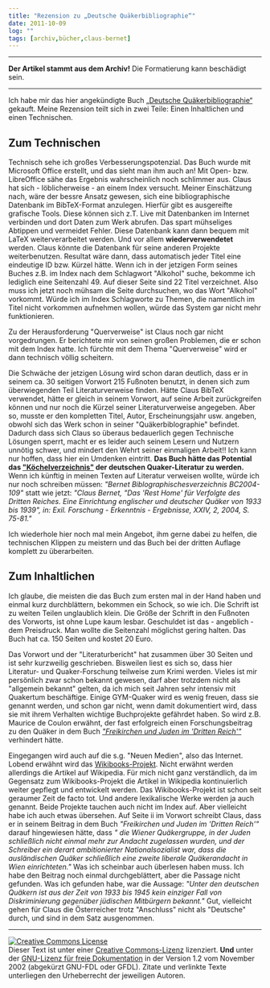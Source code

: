```yaml
---
title: "Rezension zu „Deutsche Quäkerbibliographie“"
date: 2011-10-09
log: ""
tags: [archiv,bücher,claus-bernet]
---
```

<hr><b>Der Artikel stammt aus dem Archiv!</b> Die Formatierung kann beschädigt sein.<hr>

<p>Ich habe mir das hier angekündigte Buch <a href="http://www.the-independent-friend.de/?q=node/783">„Deutsche Quäkerbibliographie“</a> gekauft. Meine Rezension teilt sich in zwei Teile: Einen Inhaltlichen und einen Technischen.</p>

<h2>Zum Technischen</h2>

<p>Technisch sehe ich großes Verbesserungspotenzial. Das Buch wurde mit Microsoft Office erstellt, und das sieht man ihm auch an! Mit Open- bzw. LibreOffice sähe das Ergebnis wahrscheinlich noch schlimmer aus. Claus hat sich - löblicherweise - an einem Index versucht.  Meiner Einschätzung nach, wäre der bessre Ansatz gewesen, sich eine bibliographische Datenbank im BibTeX-Format anzulegen. Hierfür gibt es ausgereifte grafische Tools. Diese können sich z.T. Live mit Datenbanken im Internet verbinden und dort Daten zum Werk abrufen. Das spart mühseliges Abtippen und vermeidet Fehler. Diese Datenbank kann dann bequem mit LaTeX weiterverarbeitet werden. Und vor allem <b>wiederverwendetet</b> werden. Claus könnte die Datenbank für seine anderen Projekte weiterbenutzen. Resultat wäre dann, dass automatisch jeder Titel eine eindeutige ID bzw. Kürzel hätte. Wenn ich in der jetzigen Form seines Buches  z.B. im Index nach dem Schlagwort "Alkohol" suche, bekomme ich lediglich eine Seitenzahl 49. Auf dieser Seite sind 22 Titel verzeichnet. Also muss ich jetzt noch mühsam die Seite durchsuchen, wo das Wort "Alkohol" vorkommt. Würde ich im Index Schlagworte zu Themen, die namentlich im Titel nicht vorkommen aufnehmen wollen,  würde das System gar nicht mehr funktionieren. 

<p>Zu der Herausforderung "Querverweise" ist Claus noch gar nicht vorgedrungen. Er berichtete mir von seinen großen Problemen, die er schon mit dem Index hatte. Ich fürchte mit dem Thema "Querverweise" wird er dann technisch völlig scheitern.</p>

<p>Die Schwäche der jetzigen Lösung wird schon daran deutlich, dass er in seinem ca. 30 seitigen Vorwort 215 Fußnoten benutzt, in denen sich zum überwiegenden Teil Literaturverweise finden. Hätte Claus BibTeX verwendet, hätte er gleich in seinem Vorwort, auf seine Arbeit zurückgreifen können und nur noch die Kürzel seiner Literaturverweise angegeben. Aber so, musste er den kompletten Titel, Autor, Erscheinungsjahr usw. angeben,  obwohl sich das Werk schon in seiner "Quäkerbiblographie" befindet. Dadurch dass sich Claus so überaus bedauerlich gegen Technische Lösungen sperrt, macht er es leider auch seinem Lesern und Nutzern unnötig schwer, und mindert den Wehrt seiner einmaligen Arbeit!! Ich kann nur hoffen, dass hier ein Umdenken eintritt. <b>Das Buch hätte das Potential das <a href="http://de.wikipedia.org/wiki/K%C3%B6chelverzeichnis">"Köchelverzeichnis"</a> der deutschen Quaker-Literatur zu werden.</b> Wenn ich künftig in meinen Texten auf Literatur verweisen wollte, würde ich nur noch schreiben müssen: <i>"Bernet Biblographischesverzeichnis BC2004-109"</i> statt wie jetzt:  <i>"Claus Bernet, "Das 'Rest Home' für Verfolgte des Dritten Reiches. Eine Einrichtung englischer und deutscher Quäker von 1933 bis 1939", in: Exil. Forschung - Erkenntnis - Ergebnisse, XXIV, 2, 2004, S. 75-81."</i></p>

<p>Ich wiederhole hier noch mal mein Angebot, ihm gerne dabei zu helfen, die technischen Klippen zu meistern und das Buch bei der dritten Auflage komplett zu überarbeiten. </p>

<h2>Zum Inhaltlichen</h2>

<p>Ich glaube, die meisten die das Buch zum ersten mal in der Hand haben und einmal kurz durchblättern, bekommen ein Schock, so wie ich. Die Schrift ist zu weiten Teilen unglaublich klein. Die Größe der Schrift in den Fußnoten des Vorworts, ist ohne Lupe kaum lesbar. Geschuldet ist das - angeblich - dem Preisdruck. Man wollte die Seitenzahl möglichst gering halten. Das Buch hat ca. 150 Seiten und kostet 20 Euro. 

<p>Das Vorwort und der "Literaturbericht" hat zusammen über 30 Seiten und ist sehr kurzweilig geschrieben. Bisweilen liest es sich so, dass hier Literatur- und Quaker-Forschung teilweise zum Krimi werden. Vieles ist mir persönlich zwar schon bekannt gewesen, darf aber trotzdem nicht als "allgemein bekannt" gelten, da ich mich seit Jahren sehr intensiv mit Quakertum beschäftige. Einige GYM-Quaker wird es wenig freuen, dass sie genannt werden, und schon gar nicht, wenn damit dokumentiert wird, dass sie mit ihrem Verhalten wichtige Buchprojekte gefährdet haben. So wird z.B. Maurice de Coulon erwähnt, der fast erfolgreich einen Forschungsbeitrag zu den Quäker in dem Buch <a href="http://www.the-independent-friend.de/?q=node/757"><i>"Freikirchen und Juden im 'Dritten Reich'"</i></a>  verhindert hätte. </p>

<p>Eingegangen wird auch auf die s.g. "Neuen Medien", also das Internet. Lobend erwähnt wird das <a href="http://de.wikibooks.org/wiki/Einf%C3%BChrung_in_das_Qu%C3%A4kertum">Wikibooks-Projekt</a>. Nicht erwähnt werden allerdings die Artikel auf Wikipedia. Für mich nicht ganz verständlich, da im Gegensatz zum Wikibooks-Projekt die Artikel in Wikipedia kontinuierlich weiter gepflegt und entwickelt werden. Das Wikibooks-Projekt ist schon seit geraumer Zeit de facto tot. Und andere lexikalische Werke werden ja auch genannt. Beide Projekte tauchen auch nicht im Index auf. Aber vielleicht habe ich auch etwas übersehen. Auf Seite ii im Vorwort schreibt Claus, dass er in seinem Beitrag in dem Buch <i>"Freikirchen und Juden im 'Dritten Reich'"</i> darauf hingewiesen hätte, dass <i>" die Wiener Quäkergruppe, in der Juden schließlich nicht einmal mehr zur Andacht zugelassen wurden, und der Schreiber ein derart ambitionierter Nationalsozialist war, dass die ausländischen Quäker schließlich eine zweite liberale Quäkerandacht in Wien einrichteten."</i> Was ich scheinbar auch überlesen haben muss. Ich habe den Beitrag noch einmal durchgeblättert, aber die Passage nicht gefunden. Was ich gefunden habe, war die Aussage: <i>"Unter den deutschen Quäkern ist aus der Zeit von 1933 bis 1945 kein einziger Fall von Diskriminierung gegenüber jüdischen Mitbürgern bekannt."</i> Gut, vielleicht gehen für Claus die Österreicher trotz "Anschluss" nicht als "Deutsche" durch, und sind in dem Satz ausgenommen.</p>

<hr />
<p><a href="http://creativecommons.org/licenses/by-sa/3.0/de/" rel="license"><img src="http://i.creativecommons.org/l/by-sa/3.0/de/88x31.png" style="border-width: 0pt;" alt="Creative Commons License" /></a><br />
Dieser <span rel="dc:type" href="http://purl.org/dc/dcmitype/Text" xmlns:dc="http://purl.org/dc/elements/1.1/">Text</span> ist unter einer <a href="http://creativecommons.org/licenses/by-sa/3.0/de/" rel="license">Creative Commons-Lizenz</a> lizenziert. <b>Und</b> unter der <a href="http://de.wikipedia.org/wiki/GFDL">GNU-Lizenz f&uuml;r freie Dokumentation</a> in der Version 1.2 vom November 2002 (abgek&uuml;rzt GNU-FDL oder GFDL). Zitate und verlinkte Texte unterliegen den Urheberrecht der jeweiligen Autoren.</p>

